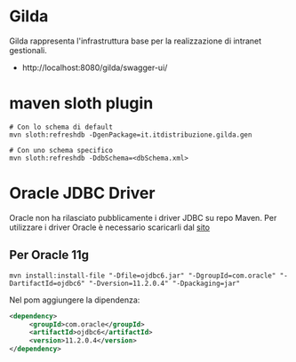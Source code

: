 

# Gilda

Gilda rappresenta l'infrastruttura base per la realizzazione di intranet gestionali.

- http://localhost:8080/gilda/swagger-ui/

# maven sloth plugin

```shell
# Con lo schema di default 
mvn sloth:refreshdb -DgenPackage=it.itdistribuzione.gilda.gen

# Con uno schema specifico
mvn sloth:refreshdb -DdbSchema=<dbSchema.xml>
```


# Oracle JDBC Driver
Oracle non ha rilasciato pubblicamente i driver JDBC su repo Maven. Per utilizzare i driver Oracle è necessario scaricarli dal [sito](https://www.oracle.com/database/technologies/jdbcdriver-ucp-downloads.html)

## Per Oracle 11g

```shell
mvn install:install-file "-Dfile=ojdbc6.jar" "-DgroupId=com.oracle" "-DartifactId=ojdbc6" "-Dversion=11.2.0.4" "-Dpackaging=jar"
```

Nel pom aggiungere la dipendenza:

```xml
<dependency>
     <groupId>com.oracle</groupId>
     <artifactId>ojdbc6</artifactId>
     <version>11.2.0.4</version>
</dependency>
```